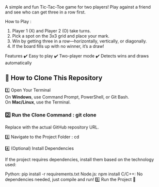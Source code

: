 A simple and fun Tic-Tac-Toe game for two players! Play against a friend and see who can get three in a row first.

How to Play : 
1. Player 1 (X) and Player 2 (O) take turns.
2. Pick a spot on the 3x3 grid and place your mark.
3. Win by getting three in a row—horizontally, vertically, or diagonally.
4. If the board fills up with no winner, it’s a draw!

Features
✔️ Easy to play
✔️ Two-player mode
✔️ Detects wins and draws automatically

## 🚀 How to Clone This Repository  


1️⃣ Open Your Terminal  
On **Windows**, use Command Prompt, PowerShell, or Git Bash.  
On **Mac/Linux**, use the Terminal.  

### 2️⃣ Run the Clone Command  : git clone <repo-link>
Replace <repo-link> with the actual GitHub repository URL.

3️⃣ Navigate to the Project Folder : cd <repo-name>

4️⃣ (Optional) Install Dependencies

If the project requires dependencies, install them based on the technology used:

Python: pip install -r requirements.txt
Node.js: npm install
C/C++: No dependencies needed, just compile and run!
5️⃣ Run the Project 🚀

